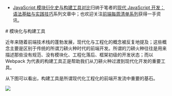  
 
 
 

- [JavaScript 模块衍化史与构建工具对比]()归纳于笔者的[现代 JavaScript 开发：语法基础与实践技巧](https://parg.co/b1c)系列文章中；也欢迎关注[前端每周清单系列](https://parg.co/bh1)获得一手资讯。



# 模块化与构建工具


近年来随着前端技术栈的蓬勃发展，现代化与工程化的概念被反复地提及；这些概念主要是区别于传统的所谓刀耕火种时代的前端开发。所谓的刀耕火种往往是用来描述那些没有规范、没有模块化、工程化落后、框架初级的开发状态；而以 Webpack 为代表的构建工具正是帮助我们从刀耕火种过渡到现代化开发的重要工具。


从下图可以看出，构建工具是所谓现代化工程化的前端开发流中重要的基石。

![](https://coding.net/u/hoteam/p/Cache/git/raw/master/2016/12/3/%25E5%25B7%25A5%25E7%25A8%258B%25E5%258C%2596%25E9%259C%2580%25E6%25B1%2582.png)